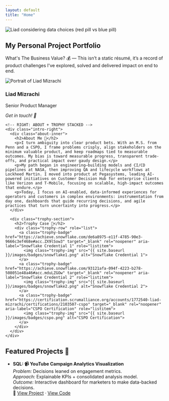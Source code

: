 ```yaml
---
layout: default
title: "Home"
---
```


<!-- HERO BANNER -->
<section class="hero-banner" aria-label="Hero">
  <img class="hero-img" src="{{ site.baseurl }}/images/Redpillbluepill.png" alt="Liad considering data choices (red pill vs blue pill)">
  <div class="hero-overlay">
    <h1 class="hero-title">My Personal Project Portfolio</h1>
    <p class="hero-subtext">What's The Business Value? 💰 — This isn’t a static résumé, it’s a record of product challenges I've explored, solved and delivered impact on end to end.</p>
  </div>
</section>

<!-- INTRO PANEL: PROFILE (LEFT) + ABOUT (RIGHT) + TROPHIES UNDER ABOUT (LEFT-ALIGNED) -->
<section class="panel intro-panel" aria-label="Intro and Credentials">
  <div class="intro-grid">
    <!-- LEFT: PROFILE -->
    <div class="intro-left">
      <div class="top-group">
        <img src="{{ site.baseurl }}/images/liad-mizrachi.jpg" alt="Portrait of Liad Mizrachi" class="profile-pic" loading="eager" decoding="async">
        <h3 class="profile-name">Liad Mizrachi</h3>
        <p class="profile-title">Senior Product Manager</p>
      </div>
      <p class="contact-label"><em>Get in touch! 📧</em></p>
      <nav class="contact-bar" aria-label="Contact">
        <a class="contact-btn" href="https://www.linkedin.com/in/liad-mizrachi/" target="_blank" rel="noopener" aria-label="LinkedIn">
          <i class="fab fa-linkedin" aria-hidden="true"></i>
        </a>
        <a class="contact-btn" href="https://github.com/FindLiad" target="_blank" rel="noopener" aria-label="GitHub">
          <i class="fab fa-github" aria-hidden="true"></i>
        </a>
        <a class="contact-btn" href="mailto:FindLiad@gmail.com" aria-label="Email">
          <i class="fas fa-envelope" aria-hidden="true"></i>
        </a>
      </nav>
    </div>

    <!-- RIGHT: ABOUT + TROPHY STACKED -->
    <div class="intro-right">
      <div class="about-inner">
        <h2>About Me 👤</h2>
        <p>I turn ambiguity into clear product bets. With an M.S. from Penn and a CSPO, I frame problems crisply, align stakeholders on the minimum valuable product, and keep roadmaps tied to measurable outcomes. My bias is toward measurable progress, transparent trade-offs, and practical impact over gaudy design.</p>
        <p>My path began in engineering—building models and CI/CD pipelines at NASA, then improving QA and lifecycle workflows at Lockheed Martin. I moved into product at Pegasystems, leading AI-powered initiatives on Customer Decision Hub for enterprise clients like Verizon and T-Mobile, focusing on scalable, high-impact outcomes that endure.</p>
        <p>Today, I focus on AI-enabled, data-informed experiences for operators and customers in complex environments: instrumentation from day one, dashboards that guide recurring decisions, and agile practices that turn uncertainty into progress.</p>
      </div>

      <div class="trophy-section">
        <h2>Trophy Case 🥇</h2>
        <div class="trophy-row" role="list">
          <a class="trophy-badge" href="https://achieve.snowflake.com/de6a8975-e11f-4785-90e3-9666c3ef468e#acc.ZX9lSow3" target="_blank" rel="noopener" aria-label="Snowflake Credential 1" role="listitem">
            <img class="trophy-img" src="{{ site.baseurl }}/images/badges/snowflake1.png" alt="Snowflake Credential 1">
          </a>
          <a class="trophy-badge" href="https://achieve.snowflake.com/93121afa-094f-4223-b278-508051e48a46#acc.mduLZGOw" target="_blank" rel="noopener" aria-label="Snowflake Credential 2" role="listitem">
            <img class="trophy-img" src="{{ site.baseurl }}/images/badges/snowflake2.png" alt="Snowflake Credential 2">
          </a>
          <a class="trophy-badge" href="https://certification.scrumalliance.org/accounts/1772540-liad-mizrachi/certifications/2103507-cspo" target="_blank" rel="noopener" aria-label="CSPO Certification" role="listitem">
            <img class="trophy-img" src="{{ site.baseurl }}/images/badges/cspo.png" alt="CSPO Certification">
          </a>
        </div>
      </div>
    </div>
  </div>
</section>

<!-- FEATURED PROJECTS -->
<section class="panel" aria-labelledby="featured-title">
  <h2 id="featured-title">Featured Projects 🎨</h2>
  <ul class="project-list">
    <li>
      <strong>SQL: 📹 YouTube Campaign Analytics Visualization</strong><br>
      <em>Problem:</em> Decisions leaned on engagement metrics.<br>
      <em>Approach:</em> Explainable KPIs + consolidated analysis model.<br>
      <em>Outcome:</em> Interactive dashboard for marketers to make data-backed decisions.<br>
      <span class="project-links">🔗
        <a href="https://findliad.github.io/Data-Backed-Decision-Making-for-Youtube-Campaigns/" target="_blank" rel="noopener">View Project</a> ·
        <a href="https://github.com/FindLiad/Data-Backed-Decision-Making-for-Youtube-Campaigns" target="_blank" rel="noopener">View Code</a>
      </span>
    </li>
  </ul>
</section>
